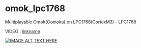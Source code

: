 # omok_lpc1768
Multiplayable Omok(Gomoku) on LPC1768(CortexM3) - LPC1768

VIDEO : [linkname](https://youtu.be/d3b6H8DM4Y0)

[![IMAGE ALT TEXT HERE](https://i.ytimg.com/vi/d3b6H8DM4Y0/hqdefault.jpg)](https://www.youtube.com/watch?v=d3b6H8DM4Y0)
